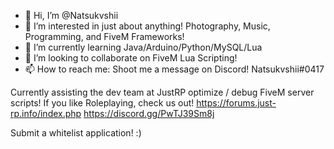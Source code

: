 - 👋 Hi, I’m @Natsukvshii
- 👀 I’m interested in just about anything! Photography, Music, Programming, and FiveM Frameworks! 
- 🌱 I’m currently learning Java/Arduino/Python/MySQL/Lua
- 💞️ I’m looking to collaborate on FiveM Lua Scripting!
- 📫 How to reach me: Shoot me a message on Discord! Natsukvshii#0417

Currently assisting the dev team at JustRP optimize / debug FiveM server scripts! 
If you like Roleplaying, check us out! 
https://forums.just-rp.info/index.php 
https://discord.gg/PwTJ39Sm8j

Submit a whitelist application! :) 
<!---
Natsukvshii/Natsukvshii is a ✨ special ✨ repository because its `README.md` (this file) appears on your GitHub profile.
You can click the Preview link to take a look at your changes.
--->
